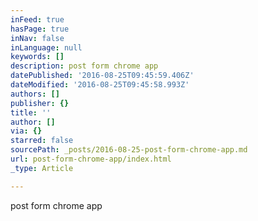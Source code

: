 ```yaml
---
inFeed: true
hasPage: true
inNav: false
inLanguage: null
keywords: []
description: post form chrome app
datePublished: '2016-08-25T09:45:59.406Z'
dateModified: '2016-08-25T09:45:58.993Z'
authors: []
publisher: {}
title: ''
author: []
via: {}
starred: false
sourcePath: _posts/2016-08-25-post-form-chrome-app.md
url: post-form-chrome-app/index.html
_type: Article

---
```

post form chrome app